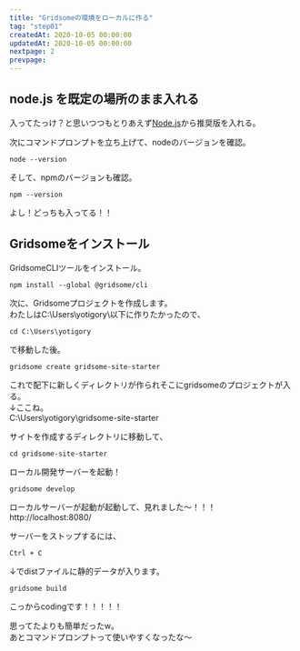```yaml
---
title: "Gridsomeの環境をローカルに作る"
tag: "step01"
createdAt: 2020-10-05 00:00:00
updatedAt: 2020-10-05 00:00:00
nextpage: 2
prevpage: 
---
```


## node.js を既定の場所のまま入れる

入ってたっけ？と思いつつもとりあえず[Node.js](https://nodejs.org/ja/)から推奨版を入れる。

次にコマンドプロンプトを立ち上げて、nodeのバージョンを確認。

    node --version

そして、npmのバージョンも確認。

    npm --version

よし！どっちも入ってる！！

## Gridsomeをインストール

GridsomeCLIツールをインストール。

    npm install --global @gridsome/cli

次に、Gridsomeプロジェクトを作成します。  
わたしはC:\Users\yotigory\以下に作りたかったので、

    cd C:\Users\yotigory

で移動した後。

    gridsome create gridsome-site-starter

これで配下に新しくディレクトリが作られそこにgridsomeのプロジェクトが入る。  
↓ここね。  
C:\Users\yotigory\gridsome-site-starter

サイトを作成するディレクトリに移動して、

    cd gridsome-site-starter

ローカル開発サーバーを起動！

    gridsome develop

ローカルサーバーが起動が起動して、見れました～！！！
http://localhost:8080/

サーバーをストップするには、

    Ctrl + C

↓でdistファイルに静的データが入ります。

    gridsome build

こっからcodingです！！！！！

思ってたよりも簡単だったw。  
あとコマンドプロンプトって使いやすくなったな～
